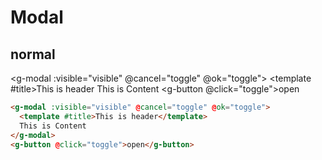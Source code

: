 # Modal

<script setup>
import { ref } from 'vue';
import { GModal } from '../../src/components/modal';
import { GButton} from '../../src/components/button';
const visible = ref(false);
const toggle = () => {
  visible.value = !visible.value;
}
</script>

## normal

<g-modal :visible="visible" @cancel="toggle" @ok="toggle">
<template #title>This is header</template>
This is Content
</g-modal>
<g-button @click="toggle">open</g-button>

```html
<g-modal :visible="visible" @cancel="toggle" @ok="toggle">
  <template #title>This is header</template>
  This is Content
</g-modal>
<g-button @click="toggle">open</g-button>
```

